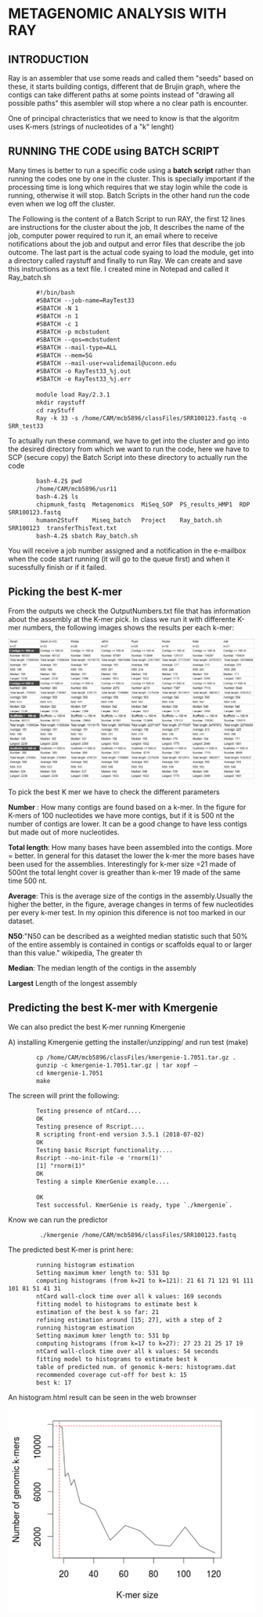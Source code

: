 # METAGENOMIC ANALYSIS WITH RAY

## INTRODUCTION

Ray is an assembler that use some reads and called them "seeds" based on these, it starts building contigs, different that de Brujin graph, where the contigs can take different paths at some points instead of "drawing all possible paths" this asembler will stop where a no clear path is encounter.

One of principal chracteristics that we need to know is that the algoritm uses K-mers (strings of nucleotides of a "k" lenght)

## RUNNING THE CODE using BATCH SCRIPT

Many times is better to run a specific code using a **batch script** rather than running the codes one by one in the cluster. This is specially important if the processing time is long which requires that we stay login while the code is running, otherwise it will stop.
Batch Scripts in the other hand run the code even when we log off the cluster.

The Following is the content of a Batch Script to run RAY, the first 12 lines are instructions for the cluster about the job, 
It describes the name of the job, computer power required to run it, an email where to receive notifications about the job and output and error files that describe the job outcome. The last part is the actual code syaing to load the module, get into a directory called raystuff and finally to run Ray. We can create and save this instructions as a text file. I created mine in Notepad and called it Ray_batch.sh

            #!/bin/bash
            #SBATCH --job-name=RayTest33
            #SBATCH -N 1
            #SBATCH -n 1
            #SBATCH -c 1
            #SBATCH -p mcbstudent
            #SBATCH --qos=mcbstudent
            #SBATCH --mail-type=ALL
            #SBATCH --mem=5G
            #SBATCH --mail-user=validemail@uconn.edu
            #SBATCH -o RayTest33_%j.out
            #SBATCH -e RayTest33_%j.err

            module load Ray/2.3.1
            mkdir raystuff
            cd rayStuff
            Ray -k 33 -s /home/CAM/mcb5896/classFiles/SRR100123.fastq -o SRR_test33

To actually run these command, we have to get into the cluster and go into the desired directory from which we want to run the code, here we have to SCP (secure copy) the Batch Script into these directory to actually run the code 

            bash-4.2$ pwd
            /home/CAM/mcb5896/usr11
            bash-4.2$ ls
            chipmunk_fastq  Metagenomics  MiSeq_SOP  PS_results_HMP1  RDP        SRR100123.fastq
            humann2Stuff    Miseq_batch   Project    Ray_batch.sh     SRR100123  transferThisText.txt
            bash-4.2$ sbatch Ray_batch.sh

You will receive a job number assigned and a notification in the e-mailbox when the code start running (it will go to the queue first) and when it sucessfully finish or if it failed.

## Picking the best K-mer

From the outputs we check the OutputNumbers.txt file that has information about the assembly at the K-mer pick. In class we run it with differente K-mer numbers, the following images shows the results per each k-mer:

<p align="center"><img src="/IMAGES/nt2/k-merchart.jpg"></p>

To pick the best K mer we have to check the different parameters

**Number** : How many contigs are found based on a k-mer. In the figure for K-mers of 100 nucleotides we have more contigs, but if it is 500 nt the number of contigs are lower. It can be a good change to have less contigs but made out of more nucleotides.

**Total length**: How many bases have been assembled into the contigs. More = better. In general for this dataset the lower the k-mer the more bases have been used for the assemblies. Interestingly for  k-mer size =21 made of 500nt the total lenght cover is greather than k-mer 19 made of the same time 500 nt. 

**Average**: This is the average size of the contigs in the assembly.Usually the higher the better, in the figure, average changes in terms of few nucleotides per every k-mer test. In my opinion this diference is not too marked in our dataset.

**N50**:"N50 can be described as a weighted median statistic such that 50% of the entire assembly is contained in contigs or scaffolds equal to or larger than this value." wikipedia, The greater th

**Median**: The median length of the contigs in the assembly 

**Largest** Length of the longest assembly

## Predicting the best K-mer with Kmergenie

We can also predict the best K-mer running Kmergenie 

A) installing Kmergenie
            getting the installer/unzipping/ and run test (make)
            
            cp /home/CAM/mcb5896/classFiles/kmergenie-1.7051.tar.gz . 
            gunzip -c kmergenie-1.7051.tar.gz | tar xopf –
            cd kmergenie-1.7051
            make
            
   The screen will print the following:
   
            Testing presence of ntCard....
            OK
            Testing presence of Rscript....
            R scripting front-end version 3.5.1 (2018-07-02)
            OK
            Testing basic Rscript functionality....
            Rscript --no-init-file -e 'rnorm(1)'
            [1] "rnorm(1)"
            OK
            Testing a simple KmerGenie example....

            OK
            Test successful. KmerGenie is ready, type `./kmergenie`.
    
  Know we can run the predictor
             
             ./kmergenie /home/CAM/mcb5896/classFiles/SRR100123.fastq
             
  The predicted best K-mer is print here:
  
            running histogram estimation
            Setting maximum kmer length to: 531 bp
            computing histograms (from k=21 to k=121): 21 61 71 121 91 111 101 81 51 41 31 
            ntCard wall-clock time over all k values: 169 seconds 
            fitting model to histograms to estimate best k
            estimation of the best k so far: 21
            refining estimation around [15; 27], with a step of 2
            running histogram estimation
            Setting maximum kmer length to: 531 bp
            computing histograms (from k=17 to k=27): 27 23 21 25 17 19 
            ntCard wall-clock time over all k values: 54 seconds 
            fitting model to histograms to estimate best k
            table of predicted num. of genomic k-mers: histograms.dat
            recommended coverage cut-off for best k: 15
            best k: 17
            
   An histogram.html result can be seen in the web brownser
   
<p align="center"><img src="/IMAGES/nt2/kmerpredictor.jpg"></p>


